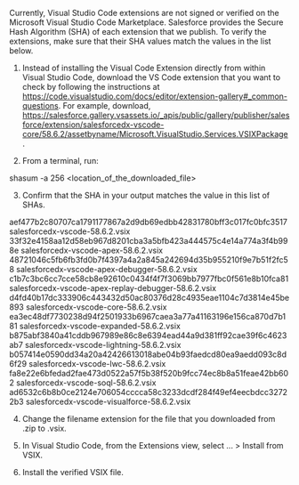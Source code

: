 Currently, Visual Studio Code extensions are not signed or verified on the
Microsoft Visual Studio Code Marketplace. Salesforce provides the Secure Hash
Algorithm (SHA) of each extension that we publish. To verify the extensions,
make sure that their SHA values match the values in the list below.

1. Instead of installing the Visual Code Extension directly from within Visual
   Studio Code, download the VS Code extension that you want to check by
   following the instructions at
   https://code.visualstudio.com/docs/editor/extension-gallery#_common-questions.
   For example, download,
   https://salesforce.gallery.vsassets.io/_apis/public/gallery/publisher/salesforce/extension/salesforcedx-vscode-core/58.6.2/assetbyname/Microsoft.VisualStudio.Services.VSIXPackage.

2. From a terminal, run:

shasum -a 256 <location_of_the_downloaded_file>

3. Confirm that the SHA in your output matches the value in this list of SHAs.

aef477b2c80707ca1791177867a2d9db69edbb42831780bff3c017fc0bfc3517  salesforcedx-vscode-58.6.2.vsix
33f32e4158aa12d58eb967d8201cba3a5bfb423a444575c4e14a774a3f4b998e  salesforcedx-vscode-apex-58.6.2.vsix
48721046c5fb6fb3fd0b7f4397a4a2a845a242694d35b955210f9e7b51f2fc58  salesforcedx-vscode-apex-debugger-58.6.2.vsix
c1b7c3bc6cc7cce58cb8e92610c0434f4f7f3069bb7977fbc0f561e8b10fca81  salesforcedx-vscode-apex-replay-debugger-58.6.2.vsix
d4fd40b17dc333906c443432d50ac80376d28c4935eae1104c7d3814e45be893  salesforcedx-vscode-core-58.6.2.vsix
ea3ec48df7730238d94f2501933b6967caea3a77a41163196e156ca870d7b181  salesforcedx-vscode-expanded-58.6.2.vsix
b875abf3840a41cddb967989e86c8e6394ead44a9d381ff92cae39f6c4623ab7  salesforcedx-vscode-lightning-58.6.2.vsix
b057414e0590dd34a20a42426613018abe04b93faedcd80ea9aedd093c8d6f29  salesforcedx-vscode-lwc-58.6.2.vsix
fa8e22e6bfedad2fae473d0522a57f5b38f520b9fcc74ec8b8a51feae42bb602  salesforcedx-vscode-soql-58.6.2.vsix
ad6532c6b8b0ce2124e706054cccca58c3233dcdf284f49ef4eecbdcc32722b3  salesforcedx-vscode-visualforce-58.6.2.vsix


4. Change the filename extension for the file that you downloaded from .zip to
.vsix.

5. In Visual Studio Code, from the Extensions view, select ... > Install from
VSIX.

6. Install the verified VSIX file.

